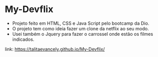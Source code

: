 # My-Devflix

- Projeto feito em HTML, CSS e Java Script pelo bootcamp da Dio.
- O projeto tem como ideia fazer um clone da netflix ao seu modo.
- Usei também o Jquery para fazer o carrossel onde estão os filmes indicados.

link: https://talitaevancely.github.io/My-Devflix/
